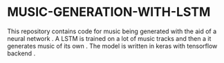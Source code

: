 # MUSIC-GENERATION-WITH-LSTM

This repository contains code for music being generated with the aid of a neural network .
A LSTM is trained on a lot of music tracks and then a it generates music of its own . 
The model is written in keras with tensorflow backend .
